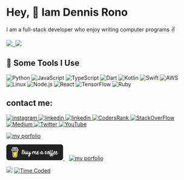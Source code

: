 <h1>Hey, 👋 Iam Dennis Rono</h1>
<p>I am a full-stack developer who enjoy writing computer programs ✌</p>

<!-- <a align ="center" href="https://denniskibet.com">
    <img alt="Finn Neron's Activity Graph" src="https://activity-graph.herokuapp.com/graph?username=DennisRono&bg_color=0D1117&color=5BCDEC&line=5BCDEC&point=FFFFFF&hide_border=true" />
</a> -->

<a href="https://denniskibet.com/">
  <img height="137px" src="https://github-readme-stats.vercel.app/api?username=DennisRono&hide_title=true&hide_border=true&show_icons=true&include_all_commits=true&count_private=true&line_height=21&theme=dark" />&nbsp;
  <img height="137px" src="https://github-readme-stats.vercel.app/api/top-langs/?username=dennisrono&layout=compact&langs_count=8&hide=scss,html,less,css&show_icons=true&theme=dark&hide_title=true&hide_border=true&card_width=400px" /></a>

<!-- ![Dennis's GitHub stats](https://github-readme-stats.vercel.app/api?username=DennisRono&show_icons=true&theme=dark) -->

<!-- <h2>About Me</h2>
<h4>Developer & Designer</h4>
<p>
My interest in computer programming started back in High School when I decided to do a science fair project on web development. As simple as my science fair project was, it taught me a lot about HTML & CSS.
</p>
<p>
  I've had the privilege of participating in Kenya Robotics competitions for high schools. Fast forward to today, where I am currently a student at Machakos University where I am studying for a degree in computer science.
</p>
<p>
  Currently, my main focus is finding reliable solutions for software issues. I am fluent in English and accustomed to working with cross-cultural, global terms.
</p>
<p>Iam currently a student at Machakos university studying Computer science.</p> -->
<h2>🚀 Some Tools I Use</h2>

![Python](https://img.shields.io/badge/-Python-000?&logo=Python)
![JavaScript](https://img.shields.io/badge/-JavaScript-000?&logo=JavaScript)
![TypeScript](https://img.shields.io/badge/-TypeScript-000?&logo=TypeScript)
![Dart](https://img.shields.io/badge/-Dart-000?&logo=Dart)
![Kotlin](https://img.shields.io/badge/-Kotlin-000?&logo=Kotlin)
![Swift](https://img.shields.io/badge/-Swift-000?&logo=Swift)
![AWS](https://img.shields.io/badge/-AWS-000?&logo=Amazon-AWS&logoColor=F90)
![Linux](https://img.shields.io/badge/-Linux-000?&logo=Linux)
![Node.js](https://img.shields.io/badge/-Node.js-000?&logo=node.js)
![React](https://img.shields.io/badge/-React-000?&logo=React)
![TensorFlow](https://img.shields.io/badge/-TensorFlow-000?&logo=TensorFlow)
![Ruby](https://img.shields.io/badge/-Ruby-000?&logo=Ruby)
  
<!--  <hr>
 <a href="https://denniskibet.com/kibet">
 <img src="./img/portfolio.png" align="center" height="290" width="auto" margin="auto">
 </a> -->
 
 ## contact me:
<a href="https://www.instagram.com/_kibetdennis_/">
<img alt="instagram" src="https://img.shields.io/badge/Instagram-E4405F?style=for-the-badge&logo=instagram&logoColor=white"/>
</a> 
<a href="https://www.linkedin.com/in/dennis-kibet-7911161aa/">
<img alt="linkedin" src="https://img.shields.io/badge/LinkedIn-0077B5?style=for-the-badge&logo=linkedin&logoColor=white" />
</a>
<a href="https://discord.gg/t7dEEgGE6y">
<img alt="linkedin" src="https://img.shields.io/badge/Discord-5865F2?logo=Discord&logoColor=white&style=for-the-badge" />
</a>
<a href="https://profile.codersrank.io/user/dennisrono/">
<img alt="CodersRank" src="https://img.shields.io/badge/CodersRank-50B0BA?logo=CodersRank&logoColor=white&style=for-the-badge" />
</a>
<a href="https://stackoverflow.com/users/18003296/denniskibet">
<img alt="StackOverFlow" src="https://img.shields.io/badge/Stack_Overflow-FE7A16?style=for-the-badge&logo=stack-overflow&logoColor=white" />
</a> 
<a href="https://medium.com/@dennisrkibet">
<img alt="Medium" src="https://img.shields.io/badge/Medium-00000E?style=for-the-badge&logo=medium&logoColor=white" />
</a>
</a> 
<a href="https://twitter.com/dennisrkibet">
<img alt="Twitter" src="https://img.shields.io/badge/Twitter-1DA1F2?style=for-the-badge&logo=twitter&logoColor=white" />
</a>
<a href="https://www.youtube.com/channel/UCMkdukYhvLw-3ebLs9LmpQA?sub_confirmation=1">
<img alt="YouTube" src="https://img.shields.io/badge/YouTube-FF0000?style=for-the-badge&logo=youtube&logoColor=white" />
</a>

<p>
  <a href="https://denniskibet.com" target="_blank">
  <img src="https://img.shields.io/badge/website-portfolio-brightgreen" width="100" alt="my porfolio" />
  </a>
</p>
<p>
  <a href="https://www.buymeacoffee.com/dennisrkibet" target="_blank">
  <img src="./img/black-button.png" width="150" alt="my porfolio" />
  </a>
    &nbsp;&nbsp;
    <a href="https://denniskibet.netlify.app/resume" target="_blank">
  <img src="https://img.shields.io/badge/%F0%9F%8E%93_hire_me-FFDD00" width="110" height="42" alt="my porfolio" />
  </a>
</p>

![](https://komarev.com/ghpvc/?username=DennisRono&label=PROFILE+VIEWS)
[![Time Coded](https://wakatime.com/badge/user/018c5344-c2e7-44e7-886f-13ff3df05e4a.svg)](https://wakatime.com/@018c5344-c2e7-44e7-886f-13ff3df05e4a)


<!--hello-->
